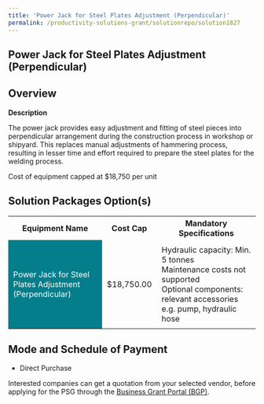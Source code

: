 ```yaml
---
title: 'Power Jack for Steel Plates Adjustment (Perpendicular)'
permalink: /productivity-solutions-grant/solutionrepo/solution1827
---
```


## Power Jack for Steel Plates Adjustment (Perpendicular)

## Overview

**Description**

The power jack provides easy adjustment and fitting of steel pieces into perpendicular arrangement during the construction process in workshop or shipyard. This replaces manual adjustments of hammering process, resulting in lesser time and effort required to prepare the steel plates for the welding process. 

Cost of equipment capped at $18,750 per unit

## Solution Packages Option(s)

<table>
<tr>
<th><b>Equipment Name</b></th>
<th><b>Cost Cap</b></th>
<th><b>Mandatory Specifications</b></th>
</tr>
<tr>
<td style='padding: 10px; background-color: #037E8A; color: #FFFFFF;'>Power Jack for Steel Plates Adjustment (Perpendicular)</td>
<td style='padding: 10px;'>$18,750.00</td>
<td style='padding: 10px;'>Hydraulic capacity: Min. 5 tonnes<br>Maintenance costs not supported<br>Optional components: relevant accessories e.g. pump, hydraulic hose</td>
</tr>
</table>

## Mode and Schedule of Payment

 - Direct Purchase

Interested companies can get a quotation from your selected vendor, before applying for the PSG through the <a href='https://www.businessgrants.gov.sg/' target='_blank' rel='noopener'>Business Grant Portal (BGP)</a>.

<script src="/jquery/resize-tables.js"></script>
